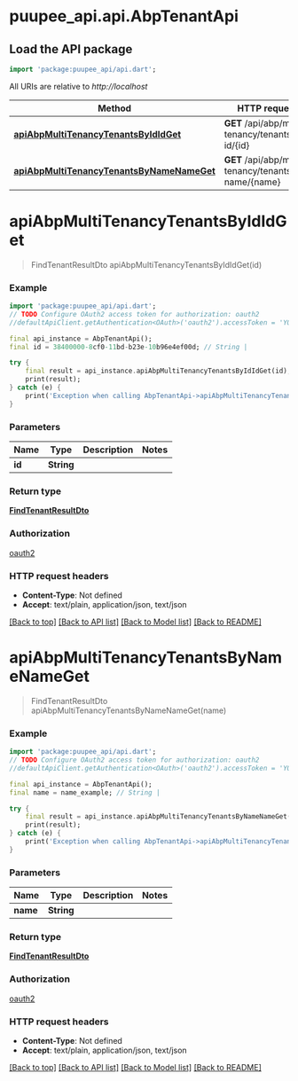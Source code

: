 # puupee_api.api.AbpTenantApi

## Load the API package
```dart
import 'package:puupee_api/api.dart';
```

All URIs are relative to *http://localhost*

Method | HTTP request | Description
------------- | ------------- | -------------
[**apiAbpMultiTenancyTenantsByIdIdGet**](AbpTenantApi.md#apiabpmultitenancytenantsbyididget) | **GET** /api/abp/multi-tenancy/tenants/by-id/{id} | 
[**apiAbpMultiTenancyTenantsByNameNameGet**](AbpTenantApi.md#apiabpmultitenancytenantsbynamenameget) | **GET** /api/abp/multi-tenancy/tenants/by-name/{name} | 


# **apiAbpMultiTenancyTenantsByIdIdGet**
> FindTenantResultDto apiAbpMultiTenancyTenantsByIdIdGet(id)



### Example
```dart
import 'package:puupee_api/api.dart';
// TODO Configure OAuth2 access token for authorization: oauth2
//defaultApiClient.getAuthentication<OAuth>('oauth2').accessToken = 'YOUR_ACCESS_TOKEN';

final api_instance = AbpTenantApi();
final id = 38400000-8cf0-11bd-b23e-10b96e4ef00d; // String | 

try {
    final result = api_instance.apiAbpMultiTenancyTenantsByIdIdGet(id);
    print(result);
} catch (e) {
    print('Exception when calling AbpTenantApi->apiAbpMultiTenancyTenantsByIdIdGet: $e\n');
}
```

### Parameters

Name | Type | Description  | Notes
------------- | ------------- | ------------- | -------------
 **id** | **String**|  | 

### Return type

[**FindTenantResultDto**](FindTenantResultDto.md)

### Authorization

[oauth2](../README.md#oauth2)

### HTTP request headers

 - **Content-Type**: Not defined
 - **Accept**: text/plain, application/json, text/json

[[Back to top]](#) [[Back to API list]](../README.md#documentation-for-api-endpoints) [[Back to Model list]](../README.md#documentation-for-models) [[Back to README]](../README.md)

# **apiAbpMultiTenancyTenantsByNameNameGet**
> FindTenantResultDto apiAbpMultiTenancyTenantsByNameNameGet(name)



### Example
```dart
import 'package:puupee_api/api.dart';
// TODO Configure OAuth2 access token for authorization: oauth2
//defaultApiClient.getAuthentication<OAuth>('oauth2').accessToken = 'YOUR_ACCESS_TOKEN';

final api_instance = AbpTenantApi();
final name = name_example; // String | 

try {
    final result = api_instance.apiAbpMultiTenancyTenantsByNameNameGet(name);
    print(result);
} catch (e) {
    print('Exception when calling AbpTenantApi->apiAbpMultiTenancyTenantsByNameNameGet: $e\n');
}
```

### Parameters

Name | Type | Description  | Notes
------------- | ------------- | ------------- | -------------
 **name** | **String**|  | 

### Return type

[**FindTenantResultDto**](FindTenantResultDto.md)

### Authorization

[oauth2](../README.md#oauth2)

### HTTP request headers

 - **Content-Type**: Not defined
 - **Accept**: text/plain, application/json, text/json

[[Back to top]](#) [[Back to API list]](../README.md#documentation-for-api-endpoints) [[Back to Model list]](../README.md#documentation-for-models) [[Back to README]](../README.md)

